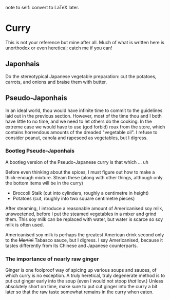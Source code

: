 note to self: convert to LaTeX later.

# Curry 
This is not your reference but mine after all. Much of what is written here is unorthodox or even heretical; catch me if you can!

## Japonhais
Do the stereotypical Japanese vegetable preparation: cut the potatoes, carrots, and onions and braise them with butter.

## Pseudo-Japonhais
In an ideal world, thou would have infinite time to commit to the guidelines laid out in the previous section.
However, most of the time thou and I both have little to no time, and we need to let others do the cooking.
In the extreme case we would have to use (god forbid) roux from the store, which contains horrendous amounts of the dreaded "vegetable oil".
I refuse to consider peanut, canola and rapeseed as vegetables, but I digress.

### Bootleg Pseudo-Japonhais
A bootleg version of the Pseudo-Japanese curry is that which ... uh

Before even thinking about the spices, I must figure out how to make a thick-enough mixture. 
Steam these (along with other things, although only the bottom items will be in the curry)
- Broccoli Stalk (cut into cylinders, roughly a centimetre in height)
- Potatoes (cut, roughly into two square centimetre pieces)

After steaming, I introduce a reasonable amount of Americanised soy milk, unsweetened, before I put the steamed vegetables in a mixer and grind them.
This soy milk can be replaced with water, but water is scarce so soy milk is often used.

Americanised soy milk is perhaps the greatest American drink second only to the ~~Martini~~ Tabasco sauce, but I digress.
I say Americanised, because it tastes differently from its Chinese and Japanese counterparts.

### The importance of nearly raw ginger
Ginger is one foolproof way of spicing up various soups and sauces, of which curry is no exception.
A truly heretical, truly degenerate method is to put cut ginger early into the soup (even I would not stoop <em>that</em> low.) 
Unless absolutely short on time, make sure to put cut ginger into the curry a bit later so that the raw taste somewhat remains in the curry when eaten.

